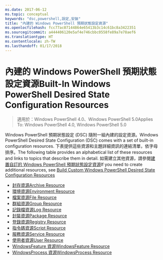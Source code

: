 ```yaml
---
ms.date: 2017-06-12
ms.topic: conceptual
keywords: "dsc,powershell,設定,安裝"
title: "內建的 Windows PowerShell 預期狀態設定資源"
ms.openlocfilehash: fcc77ac07144864e65413b3c14c61bc8a3422351
ms.sourcegitcommit: a444406120e5af4e746cbbc0558fe89a7e78aef6
ms.translationtype: HT
ms.contentlocale: zh-TW
ms.lasthandoff: 01/17/2018
---
```

# <a name="built-in-windows-powershell-desired-state-configuration-resources"></a><span data-ttu-id="05973-103">內建的 Windows PowerShell 預期狀態設定資源</span><span class="sxs-lookup"><span data-stu-id="05973-103">Built-In Windows PowerShell Desired State Configuration Resources</span></span>

> <span data-ttu-id="05973-104">適用於：Windows PowerShell 4.0、Windows PowerShell 5.0</span><span class="sxs-lookup"><span data-stu-id="05973-104">Applies To: Windows PowerShell 4.0, Windows PowerShell 5.0</span></span>

<span data-ttu-id="05973-105">Windows PowerShell 預期狀態設定 (DSC) 隨附一組內建的設定資源。</span><span class="sxs-lookup"><span data-stu-id="05973-105">Windows PowerShell Desired State Configuration (DSC) comes with a set of built-in configuration resources.</span></span> <span data-ttu-id="05973-106">下表提供這些資源和主題詳細資訊的連結清單，依字母排序。</span><span class="sxs-lookup"><span data-stu-id="05973-106">The following table provides an alphabetical list of these resources and links to topics that describe them in detail.</span></span> <span data-ttu-id="05973-107">如需建立其他資源，請參閱[建置自訂的 Windows PowerShell 預期狀態設定資源](authoringResource.md)</span><span class="sxs-lookup"><span data-stu-id="05973-107">If you need to create additional resources, see [Build Custom Windows PowerShell Desired State Configuration Resources](authoringResource.md)</span></span>

* [<span data-ttu-id="05973-108">封存資源</span><span class="sxs-lookup"><span data-stu-id="05973-108">Archive Resource</span></span>](archiveResource.md)
* [<span data-ttu-id="05973-109">環境資源</span><span class="sxs-lookup"><span data-stu-id="05973-109">Environment Resource</span></span>](environmentResource.md)
* [<span data-ttu-id="05973-110">檔案資源</span><span class="sxs-lookup"><span data-stu-id="05973-110">File Resource</span></span>](fileResource.md)
* [<span data-ttu-id="05973-111">群組資源</span><span class="sxs-lookup"><span data-stu-id="05973-111">Group Resource</span></span>](groupResource.md)
* [<span data-ttu-id="05973-112">記錄檔資源</span><span class="sxs-lookup"><span data-stu-id="05973-112">Log Resource</span></span>](logResource.md)
* [<span data-ttu-id="05973-113">封裝資源</span><span class="sxs-lookup"><span data-stu-id="05973-113">Package Resource</span></span>](packageResource.md)
* [<span data-ttu-id="05973-114">登錄資源</span><span class="sxs-lookup"><span data-stu-id="05973-114">Registry Resource</span></span>](registryResource.md)
* [<span data-ttu-id="05973-115">指令碼資源</span><span class="sxs-lookup"><span data-stu-id="05973-115">Script Resource</span></span>](scriptResource.md)
* [<span data-ttu-id="05973-116">服務資源</span><span class="sxs-lookup"><span data-stu-id="05973-116">Service Resource</span></span>](serviceResource.md)
* [<span data-ttu-id="05973-117">使用者資源</span><span class="sxs-lookup"><span data-stu-id="05973-117">User Resource</span></span>](userResource.md)
* [<span data-ttu-id="05973-118">WindowsFeature 資源</span><span class="sxs-lookup"><span data-stu-id="05973-118">WindowsFeature Resource</span></span>](windowsfeatureResource.md)
* [<span data-ttu-id="05973-119">WindowsProcess 資源</span><span class="sxs-lookup"><span data-stu-id="05973-119">WindowsProcess Resource</span></span>](windowsProcessResource.md)

